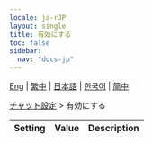 ```yaml
---
locale: ja-rJP
layout: single
title: 有効にする
toc: false
sidebar:
  nav: "docs-jp"
---
```

[Eng](/dancexr/menu/2025.4/chat/enabled) | [繁中](/tw/dancexr/menu/2025.4/chat/enabled) | [日本語](/jp/dancexr/menu/2025.4/chat/enabled) | [한국어](/kr/dancexr/menu/2025.4/chat/enabled) | [简中](/zh/dancexr/menu/2025.4/chat/enabled)

[チャット設定](../menu#チャット設定) > 有効にする



| Setting | Value | Description |
| :--- | --- | :--- |
